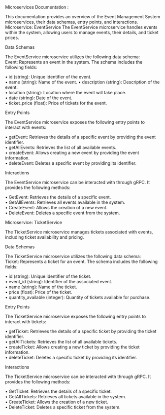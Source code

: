 Microservices Documentation : 

This documentation provides an overview of the Event Management 
System microservices, their data schemas, entry points, and interactions. 
Microservice: EventService The EventService microservice handles events 
within the system, allowing users to manage events, their details, and 
ticket prices. 

Data Schemas  

The EventService microservice utilizes the following data schema:  
Event: Represents an event in the system. The schema includes the 
following fields: 

• id (string): Unique identifier of the event.  
• name (string): Name of the event. 
• description (string): Description of the event.  
• location (string): Location where the event will take place.  
• date (string): Date of the event.  
• ticket_price (float): Price of tickets for the event.  

Entry Points  

The EventService microservice exposes the following entry points to 
interact with events:  

• getEvent: Retrieves the details of a specific event by providing the event identifier.  
• getAllEvents: Retrieves the list of all available events.  
• createEvent: Allows creating a new event by providing the event information.  
• deleteEvent: Deletes a specific event by providing its identifier. 

Interactions 

The EventService microservice can be interacted with through gRPC. 
It provides the following methods:  

• GetEvent: Retrieves the details of a specific event.  
• GetAllEvents: Retrieves all events available in the system.  
• CreateEvent: Allows the creation of a new event.  
• DeleteEvent: Deletes a specific event from the system.  

Microservice: TicketService  

The TicketService microservice manages tickets associated with 
events, including ticket availability and pricing. 

Data Schemas  

The TicketService microservice utilizes the following data schema:  
Ticket: Represents a ticket for an event. The schema includes the 
following fields:  

• id (string): Unique identifier of the ticket.  
• event_id (string): Identifier of the associated event.  
• name (string): Name of the ticket.  
• price (float): Price of the ticket.  
• quantity_available (integer): Quantity of tickets available for purchase. 

Entry Points  

The TicketService microservice exposes the following entry points to 
interact with tickets:  

• getTicket: Retrieves the details of a specific ticket by providing the ticket identifier.  
• getAllTickets: Retrieves the list of all available tickets.  
• createTicket: Allows creating a new ticket by providing the ticket information.  
• deleteTicket: Deletes a specific ticket by providing its identifier.  

Interactions  

The TicketService microservice can be interacted with through gRPC. 
It provides the following methods:  

• GetTicket: Retrieves the details of a specific ticket.  
• GetAllTickets: Retrieves all tickets available in the system.  
• CreateTicket: Allows the creation of a new ticket.  
• DeleteTicket: Deletes a specific ticket from the system. 

